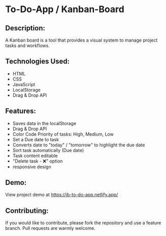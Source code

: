 # To-Do-App / Kanban-Board

## Description:

A Kanban board is a tool that provides a visual system to manage project tasks and workflows.

## Technologies Used:

- HTML
- CSS
- JavaScript
- LocalStorage
- Drag & Drop API

## Features:

- Saves data in the localStorage
- Drag & Drop API
- Color Code Priority of tasks: High, Medium, Low
- Set a Due date to task
- Converts date to "today" / "tomorrow" to highlight the due date
- Sort task automatically (Due date)
- Task content editable
- "Delete task - ❌" option
- responsive design

## Demo:

View project demo at https://jb-to-do-app.netlify.app/

## Contributing:

If you would like to contribute, please fork the repository and use a feature branch. Pull requests are warmly welcome.
